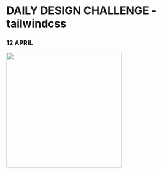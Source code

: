 # DAILY DESIGN CHALLENGE - tailwindcss

### 12 APRIL
<img src="https://github.com/theoguzkorkmaz/daily-desing-challenge/blob/main/images/12_april.png" width="auto" height="300px"></img><br><br>
